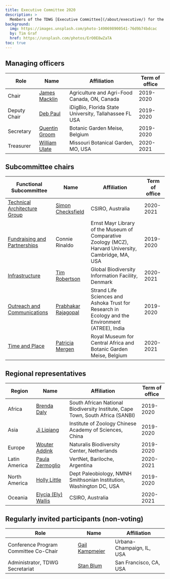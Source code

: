 ```yaml
---
title: Executive Committee 2020
description: >
  Members of the TDWG [Executive Committee](/about/executive/) for the 2020 calendar year.
background:
  img: https://images.unsplash.com/photo-1490698900541-76d9b74bdcac
  by: Tim Graf
  href: https://unsplash.com/photos/ErO0E8wZaTA
toc: true
---
```


## Managing officers

Role | Name | Affiliation | Term of office
--- | --- | --- | ---
Chair | [James Macklin](mailto:james.macklin@agr.gc.ca) | Agriculture and Agri-Food Canada, ON, Canada | 2019-2020
Deputy Chair | [Deb Paul](mailto:dpaul@fsu.edu) | iDigBio, Florida State University, Tallahassee FL USA | 2019-2020
Secretary | [Quentin Groom](mailto:secretary@tdwg.org) | Botanic Garden Meise, Belgium | 2019-2020
Treasurer | [William Ulate](mailto:treasurer@tdwg.org) | Missouri Botanical Garden, MO, USA | 2020-2021

## Subcommittee chairs

Functional Subcommittee | Name | Affiliation | Term of office
--- | --- | --- | ---
[Technical Architecture Group](/about/committees/tag/) | [Simon Checksfield](mailto:simon.checksfield@csiro.au) | CSIRO, Australia | 2020-2021
[Fundraising and Partnerships](/about/committees/fundraising/) | Connie Rinaldo | Ernst Mayr Library of the Museum of Comparative Zoology (MCZ), Harvard University, Cambridge, MA, USA | 2019-2020
[Infrastructure](/about/committees/infrastructure/) | [Tim Robertson](mailto:trobertson@gbif.org) | Global Biodiversity Information Facility, Denmark | 2020-2021
[Outreach and Communications](/about/committees/outreach/) | [Prabhakar Rajagopal](mailto:prabha.prabhakar@gmail.com) | Strand Life Sciences and Ashoka Trust for Research in Ecology and the Environment (ATREE), India | 2019-2020
[Time and Place](/about/committees/tardis/) | [Patricia Mergen](mailto:mergen.patricia@gmail.com) | Royal Museum for Central Africa and Botanic Garden Meise, Belgium | 2020-2021

## Regional representatives

Region | Name | Affiliation | Term of office
--- | --- | --- | ---
Africa | [Brenda Daly](mailto:B.Daly@sanbi.org.za) | South African National Biodiversity Institute, Cape Town, South Africa (SANBI) | 2019-2020
Asia | [Ji Liqiang](mailto:ji@ioz.dot.cn) | Institute of Zoology Chinese Academy of Sciences, China | 2019-2020
Europe | [Wouter Addink](mailto:wouter.addink@naturalis.nl) | Naturalis Biodiversity Center, Netherlands | 2019-2020
Latin America | [Paula Zermoglio](mailto:pzermoglio@gmail.com) | VertNet, Bariloche, Argentina | 2020-2021
North America | [Holly Little](mailto:littleh@si.edu) | Dept Paleobiology, NMNH Smithsonian Institution, Washington DC, USA | 2019-2020
Oceania | [Elycia (Ely) Wallis](mailto:ely.wallis@csiro.au) | CSIRO, Australia | 2020-2021

## Regularly invited participants (non-voting)

Role | Name | Affiliation
--- | --- | ---
Conference Program Committee Co-Chair | [Gail Kampmeier](mailto:gkamp@illinois.edu) | Urbana-Champaign, IL, USA
Administrator, TDWG Secretariat | [Stan Blum](mailto:secretariat@tdwg.org) | San Francisco, CA, USA
